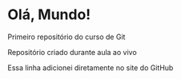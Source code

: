 # Olá, Mundo!
 Primeiro repositório do curso de Git

Repositório criado durante aula ao vivo

Essa linha adicionei diretamente no site do GitHub
